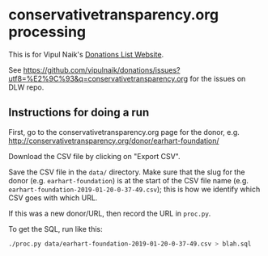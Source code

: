 # conservativetransparency.org processing

This is for Vipul Naik's [Donations List Website](https://github.com/vipulnaik/donations).

See https://github.com/vipulnaik/donations/issues?utf8=%E2%9C%93&q=conservativetransparency.org for the issues on DLW repo.

## Instructions for doing a run

First, go to the conservativetransparency.org page for the donor, e.g. http://conservativetransparency.org/donor/earhart-foundation/

Download the CSV file by clicking on "Export CSV".

Save the CSV file in the `data/` directory. Make sure that the slug for the
donor (e.g. `earhart-foundation`) is at the start of the CSV file name (e.g.
`earhart-foundation-2019-01-20-0-37-49.csv`); this is how we identify which CSV
goes with which URL.

If this was a new donor/URL, then record the URL in `proc.py`.

To get the SQL, run like this:

```bash
./proc.py data/earhart-foundation-2019-01-20-0-37-49.csv > blah.sql
```
